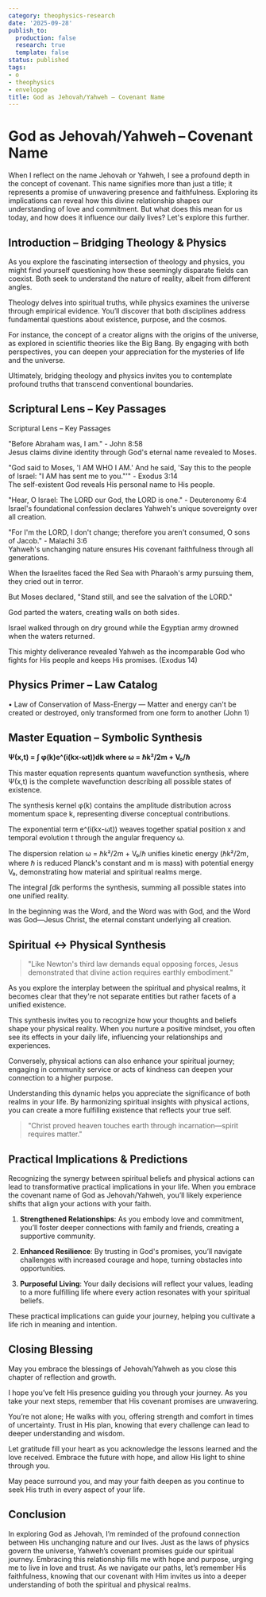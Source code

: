```yaml
---
category: theophysics-research
date: '2025-09-28'
publish_to:
  production: false
  research: true
  template: false
status: published
tags:
- o
- theophysics
- enveloppe
title: God as Jehovah/Yahweh – Covenant Name
---
```

   
# God as Jehovah/Yahweh – Covenant Name   
   
When I reflect on the name Jehovah or Yahweh, I see a profound depth in the concept of covenant. This name signifies more than just a title; it represents a promise of unwavering presence and faithfulness. Exploring its implications can reveal how this divine relationship shapes our understanding of love and commitment. But what does this mean for us today, and how does it influence our daily lives? Let's explore this further.   
   
## Introduction – Bridging Theology & Physics   
   
As you explore the fascinating intersection of theology and physics, you might find yourself questioning how these seemingly disparate fields can coexist. Both seek to understand the nature of reality, albeit from different angles.   
   
Theology delves into spiritual truths, while physics examines the universe through empirical evidence. You’ll discover that both disciplines address fundamental questions about existence, purpose, and the cosmos.   
   
For instance, the concept of a creator aligns with the origins of the universe, as explored in scientific theories like the Big Bang. By engaging with both perspectives, you can deepen your appreciation for the mysteries of life and the universe.   
   
Ultimately, bridging theology and physics invites you to contemplate profound truths that transcend conventional boundaries.   
   
## Scriptural Lens – Key Passages   
   
Scriptural Lens – Key Passages   
   
"Before Abraham was, I am." - John 8:58   
Jesus claims divine identity through God's eternal name revealed to Moses.   
   
"God said to Moses, 'I AM WHO I AM.' And he said, 'Say this to the people of Israel: "I AM has sent me to you."'" - Exodus 3:14   
The self-existent God reveals His personal name to His people.   
   
"Hear, O Israel: The LORD our God, the LORD is one." - Deuteronomy 6:4   
Israel's foundational confession declares Yahweh's unique sovereignty over all creation.   
   
"For I'm the LORD, I don't change; therefore you aren't consumed, O sons of Jacob." - Malachi 3:6   
Yahweh's unchanging nature ensures His covenant faithfulness through all generations.   
   
When the Israelites faced the Red Sea with Pharaoh's army pursuing them, they cried out in terror.   
   
But Moses declared, "Stand still, and see the salvation of the LORD."   
   
God parted the waters, creating walls on both sides.   
   
Israel walked through on dry ground while the Egyptian army drowned when the waters returned.   
   
This mighty deliverance revealed Yahweh as the incomparable God who fights for His people and keeps His promises. (Exodus 14)   
   
## Physics Primer – Law Catalog   
   
• Law of Conservation of Mass-Energy — Matter and energy can't be created or destroyed, only transformed from one form to another (John 1)   
   
## Master Equation – Symbolic Synthesis   
   
**Ψ(x,t) = ∫ φ(k)e^(i(kx-ωt))dk where ω = ℏk²/2m + V₀/ℏ**   
   
This master equation represents quantum wavefunction synthesis, where Ψ(x,t) is the complete wavefunction describing all possible states of existence.   
   
The synthesis kernel φ(k) contains the amplitude distribution across momentum space k, representing diverse conceptual contributions.   
   
The exponential term e^(i(kx-ωt)) weaves together spatial position x and temporal evolution t through the angular frequency ω.   
   
The dispersion relation ω = ℏk²/2m + V₀/ℏ unifies kinetic energy (ℏk²/2m, where ℏ is reduced Planck's constant and m is mass) with potential energy V₀, demonstrating how material and spiritual realms merge.   
   
The integral ∫dk performs the synthesis, summing all possible states into one unified reality.   
   
In the beginning was the Word, and the Word was with God, and the Word was God—Jesus Christ, the eternal constant underlying all creation.   
   
## Spiritual ↔ Physical Synthesis   
   
> "Like Newton's third law demands equal opposing forces, Jesus demonstrated that divine action requires earthly embodiment."   
   
As you explore the interplay between the spiritual and physical realms, it becomes clear that they're not separate entities but rather facets of a unified existence.   
   
This synthesis invites you to recognize how your thoughts and beliefs shape your physical reality. When you nurture a positive mindset, you often see its effects in your daily life, influencing your relationships and experiences.   
   
Conversely, physical actions can also enhance your spiritual journey; engaging in community service or acts of kindness can deepen your connection to a higher purpose.   
   
Understanding this dynamic helps you appreciate the significance of both realms in your life. By harmonizing spiritual insights with physical actions, you can create a more fulfilling existence that reflects your true self.   
   
> "Christ proved heaven touches earth through incarnation—spirit requires matter."   
   
## Practical Implications & Predictions   
   
Recognizing the synergy between spiritual beliefs and physical actions can lead to transformative practical implications in your life. When you embrace the covenant name of God as Jehovah/Yahweh, you’ll likely experience shifts that align your actions with your faith.   
   
1. **Strengthened Relationships**: As you embody love and commitment, you’ll foster deeper connections with family and friends, creating a supportive community.   
   
2. **Enhanced Resilience**: By trusting in God's promises, you’ll navigate challenges with increased courage and hope, turning obstacles into opportunities.   
   
3. **Purposeful Living**: Your daily decisions will reflect your values, leading to a more fulfilling life where every action resonates with your spiritual beliefs.   
   
These practical implications can guide your journey, helping you cultivate a life rich in meaning and intention.   
   
## Closing Blessing   
   
May you embrace the blessings of Jehovah/Yahweh as you close this chapter of reflection and growth.   
   
I hope you’ve felt His presence guiding you through your journey. As you take your next steps, remember that His covenant promises are unwavering.   
   
You’re not alone; He walks with you, offering strength and comfort in times of uncertainty. Trust in His plan, knowing that every challenge can lead to deeper understanding and wisdom.   
   
Let gratitude fill your heart as you acknowledge the lessons learned and the love received. Embrace the future with hope, and allow His light to shine through you.   
   
May peace surround you, and may your faith deepen as you continue to seek His truth in every aspect of your life.   
   
## Conclusion   
   
In exploring God as Jehovah, I’m reminded of the profound connection between His unchanging nature and our lives. Just as the laws of physics govern the universe, Yahweh’s covenant promises guide our spiritual journey. Embracing this relationship fills me with hope and purpose, urging me to live in love and trust. As we navigate our paths, let’s remember His faithfulness, knowing that our covenant with Him invites us into a deeper understanding of both the spiritual and physical realms.